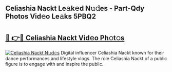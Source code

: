 ## Celiashia Nackt Le𝚊k𝚎d N𝚞𝚍es - Part-Qdy Photos Vid𝚎o Le𝚊ks 5PBQ2

# <h2><a href="http://fb5a0b6.evod.top/?m=Celiashia+Nackt">🔗 👉🔴 Celiashia Nackt Vid𝚎o Ph𝚘t𝚘s</a></h2>

[![Celiashia Nackt N𝚞d𝚎s](https://i.imgur.com/8V9OHl7.gif)](http://fb5a0b6.evod.top/?m=Celiashia+Nackt)
Digital influencer Celiashia Nackt known for their dance performances and lifestyle vlogs. The role Celiashia Nackt of a public figure is to engage with and inspire the public. 

